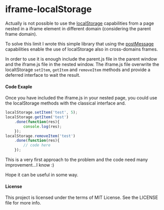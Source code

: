# iframe-localStorage
Actually is not possible to use the [localStorage][localStorage] capabilities from a page nested in a iframe element in different domain (considering the parent frame domain).

To solve this limit I wrote this simple library that using the [postMessage][postMessage] capabilities enable the use of localStorage also in cross-domains frames.

In order to use it is enough include the parent.js file in the parent window and the iframe.js file in the nested window.
The iframe.js file overwrite the localtStorage `setItem`, `getItem` and `removeItem` methods and provide a deferred interface to wait the result.

#### Code Exaple
Once you have included the iframe.js in your nested page, you could use the localStorage methods with the classical interface and.
```js
localStorage.setItem('test', 5);
localStorage.getItem('test')
    .done(function(res){
        console.log(res);
    });
localStorage.removeItem('test')
    .done(function(res){
        // code here
    });
```

This is a very first approach to the problem and the code need many improvement...I know :)

Hope it can be useful in some way.

#### License

This project is licensed under the terms of MIT License. See the LICENSE file for more info.

[localStorage]:https://developer.mozilla.org/en-US/docs/Web/API/Window/localStorage
[postMessage]:https://developer.mozilla.org/en-US/docs/Web/API/Window/postMessage